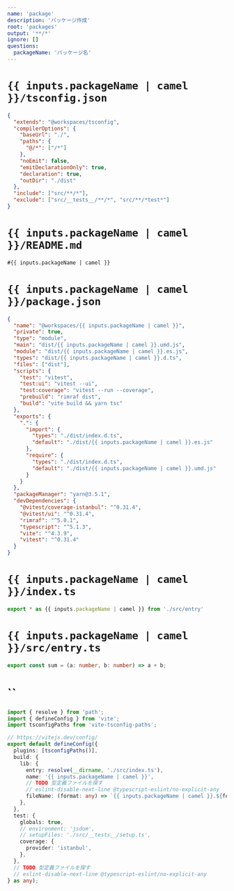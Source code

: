 ```yaml
---
name: 'package'
description: 'パッケージ作成'
root: 'packages'
output: '**/*'
ignore: []
questions:
  packageName: 'パッケージ名'
---
```


<!-- tsconfig -->

# `{{ inputs.packageName | camel }}/tsconfig.json`

```json
{
  "extends": "@workspaces/tsconfig",
  "compilerOptions": {
    "baseUrl": "./",
    "paths": {
      "@/*": ["/*"]
    },
    "noEmit": false,
    "emitDeclarationOnly": true,
    "declaration": true,
    "outDir": "./dist"
  },
  "include": ["src/**/*"],
  "exclude": ["src/__tests__/**/*", "src/**/*test*"]
}
```

<!-- README -->

# `{{ inputs.packageName | camel }}/README.md`

```md
#{{ inputs.packageName | camel }}
```

<!-- package.json -->

# `{{ inputs.packageName | camel }}/package.json`

```json
{
  "name": "@workspaces/{{ inputs.packageName | camel }}",
  "private": true,
  "type": "module",
  "main": "dist/{{ inputs.packageName | camel }}.umd.js",
  "module": "dist/{{ inputs.packageName | camel }}.es.js",
  "types": "dist/{{ inputs.packageName | camel }}.d.ts",
  "files": ["dist"],
  "scripts": {
    "test": "vitest",
    "test:ui": "vitest --ui",
    "test:coverage": "vitest --run --coverage",
    "prebuild": "rimraf dist",
    "build": "vite build && yarn tsc"
  },
  "exports": {
    ".": {
      "import": {
        "types": "./dist/index.d.ts",
        "default": "./dist/{{ inputs.packageName | camel }}.es.js"
      },
      "require": {
        "types": "./dist/index.d.ts",
        "default": "./dist/{{ inputs.packageName | camel }}.umd.js"
      }
    }
  },
  "packageManager": "yarn@3.5.1",
  "devDependencies": {
    "@vitest/coverage-istanbul": "^0.31.4",
    "@vitest/ui": "^0.31.4",
    "rimraf": "^5.0.1",
    "typescript": "^5.1.3",
    "vite": "^4.3.9",
    "vitest": "^0.31.4"
  }
}
```

<!-- entry -->

# `{{ inputs.packageName | camel }}/index.ts`

```ts
export * as {{ inputs.packageName | camel }} from './src/entry'
```

# `{{ inputs.packageName | camel }}/src/entry.ts`

```ts
export const sum = (a: number, b: number) => a + b;
```

# ``

```ts
import { resolve } from 'path';
import { defineConfig } from 'vite';
import tsconfigPaths from 'vite-tsconfig-paths';

// https://vitejs.dev/config/
export default defineConfig({
  plugins: [tsconfigPaths()],
  build: {
    lib: {
      entry: resolve(__dirname, './src/index.ts'),
      name: '{{ inputs.packageName | camel }}',
      // TODO 型定義ファイルを探す
      // eslint-disable-next-line @typescript-eslint/no-explicit-any
      fileName: (format: any) => `{{ inputs.packageName | camel }}.${format}.js`,
    },
  },
  test: {
    globals: true,
    // environment: 'jsdom',
    // setupFiles: './src/__tests__/setup.ts',
    coverage: {
      provider: 'istanbul',
    },
  },
  // TODO 型定義ファイルを探す
  // eslint-disable-next-line @typescript-eslint/no-explicit-any
} as any);
```
